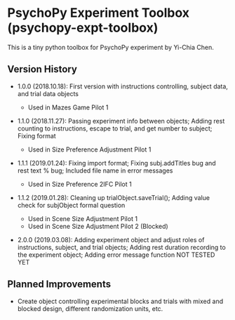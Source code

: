 # PsychoPy Experiment Toolbox (psychopy-expt-toolbox)

This is a tiny python toolbox for PsychoPy experiment by Yi-Chia Chen.

## Version History
- 1.0.0 (2018.10.18): First version with instructions controlling, subject data, and trial data objects
    - Used in Mazes Game Pilot 1

- 1.1.0 (2018.11.27): Passing experiment info between objects;
                      Adding rest counting to instructions, escape to trial, and get number to subject;
                      Fixing format
    - Used in Size Preference Adjustment Pilot 1

- 1.1.1 (2019.01.24): Fixing import format;
                      Fixing subj.addTitles bug and rest text % bug;
                      Included file name in error messages
    - Used in Size Preference 2IFC Pilot 1

- 1.1.2 (2019.01.28): Cleaning up trialObject.saveTrial();
                      Adding value check for subjObject formal question
    - Used in Scene Size Adjustment Pilot 1
    - Used in Scene Size Adjustment Pilot 2 (Blocked)

- 2.0.0 (2019.03.08): Adding experiment object and adjust roles of instructions, subject, and trial objects;
                      Adding rest duration recording to the experiment object;
                      Adding error message function
                      NOT TESTED YET

## Planned Improvements
- Create object controlling experimental blocks and trials with mixed and blocked design, different randomization units, etc.
